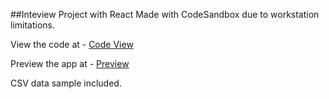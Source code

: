 ##Inteview Project with React
Made with CodeSandbox due to workstation limitations.

View the code at - [Code View](https://codesandbox.io/s/festive-nash-ukkzst)

Preview the app at - [Preview](https://ukkzst.csb.app/)

CSV data sample included.
